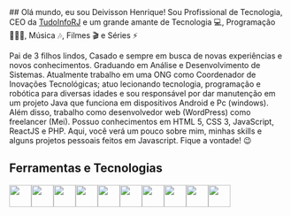 <link rel="stylesheet" href="https://cdn.jsdelivr.net/gh/devicons/devicon@v2.15.1/devicon.min.css">
## Olá mundo, eu sou Deivisson Henrique!
Sou Profissional de Tecnologia, CEO da <a href="https://tudoinforj.com.br" target="_blank">TudoInfoRJ</a> e um grande amante de Tecnologia 💻, Programação 👨🏾‍💻, Música 🎶, Filmes 🎬 e Séries ⚡

Pai de 3 filhos lindos, Casado e sempre em busca de novas experiências e novos conhecimentos. Graduando em Análise e Desenvolvimento de Sistemas. Atualmente trabalho em uma ONG como Coordenador de Inovações Tecnológicas; atuo lecionando tecnologia, programação e robótica para diversas idades e sou responsável por dar manutenção em um projeto Java que funciona em dispositivos Android e Pc (windows). Além disso, trabalho como desenvolvedor web (WordPress) como freelancer (Mei). Possuo conhecimentos em HTML 5, CSS 3, JavaScript, ReactJS e PHP. Aqui, você verá um pouco sobre mim, minhas skills e alguns projetos pessoais feitos em Javascript. Fique a vontade! 😉

## Ferramentas e Tecnologias
<img src="https://cdn.jsdelivr.net/gh/devicons/devicon/icons/bootstrap/bootstrap-original.svg" width=40/><img src="https://cdn.jsdelivr.net/gh/devicons/devicon/icons/css3/css3-original-wordmark.svg" width=40/><img src="https://cdn.jsdelivr.net/gh/devicons/devicon/icons/git/git-original.svg" width=40/><img src="https://cdn.jsdelivr.net/gh/devicons/devicon/icons/html5/html5-original-wordmark.svg" width=40/><img src="https://cdn.jsdelivr.net/gh/devicons/devicon/icons/javascript/javascript-original.svg" width=40/><img src="https://cdn.jsdelivr.net/gh/devicons/devicon/icons/nodejs/nodejs-original.svg" width=40/><img src="https://cdn.jsdelivr.net/gh/devicons/devicon/icons/php/php-original.svg" width=40/><img src="https://cdn.jsdelivr.net/gh/devicons/devicon/icons/python/python-original-wordmark.svg" width=40/><img src="https://cdn.jsdelivr.net/gh/devicons/devicon/icons/react/react-original.svg" width=40/><img src="https://cdn.jsdelivr.net/gh/devicons/devicon/icons/wordpress/wordpress-original.svg" width=40/>
